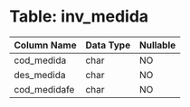 # Table: inv_medida

| Column Name | Data Type | Nullable |
|-------------|-----------|----------|
| cod_medida | char | NO |
| des_medida | char | NO |
| cod_medidafe | char | NO |

